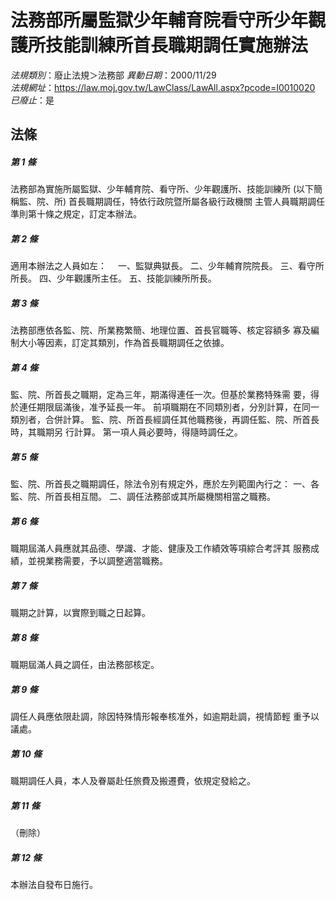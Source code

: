 # 法務部所屬監獄少年輔育院看守所少年觀護所技能訓練所首長職期調任實施辦法

*法規類別*：廢止法規＞法務部
*異動日期*：2000/11/29  
*法規網址*：https://law.moj.gov.tw/LawClass/LawAll.aspx?pcode=I0010020
*已廢止*：是


## 法條
##### 第 1 條
法務部為實施所屬監獄、少年輔育院、看守所、少年觀護所、技能訓練所
 (以下簡稱監、院、所) 首長職期調任，特依行政院暨所屬各級行政機關
主管人員職期調任準則第十條之規定，訂定本辦法。

##### 第 2 條
適用本辦法之人員如左：　
一、監獄典獄長。
二、少年輔育院院長。
三、看守所所長。
四、少年觀護所主任。
五、技能訓練所所長。

##### 第 3 條
法務部應依各監、院、所業務繁簡、地理位置、首長官職等、核定容額多
寡及編制大小等因素，訂定其類別，作為首長職期調任之依據。

##### 第 4 條
監、院、所首長之職期，定為三年，期滿得連任一次。但基於業務特殊需
要，得於連任期限屆滿後，准予延長一年。
前項職期在不同類別者，分別計算，在同一類別者，合併計算。
監、院、所首長經調任其他職務後，再調任監、院、所首長時，其職期另
行計算。
第一項人員必要時，得隨時調任之。

##### 第 5 條
監、院、所首長之職期調任，除法令別有規定外，應於左列範圍內行之：
一、各監、院、所首長相互間。
二、調任法務部或其所屬機關相當之職務。


##### 第 6 條
職期屆滿人員應就其品德、學識、才能、健康及工作績效等項綜合考評其
服務成績，並視業務需要，予以調整適當職務。

##### 第 7 條
職期之計算，以實際到職之日起算。

##### 第 8 條
職期屆滿人員之調任，由法務部核定。

##### 第 9 條
調任人員應依限赴調，除因特殊情形報奉核准外，如逾期赴調，視情節輕
重予以議處。

##### 第 10 條
職期調任人員，本人及眷屬赴任旅費及搬遷費，依規定發給之。

##### 第 11 條
（刪除）

##### 第 12 條
本辦法自發布日施行。


